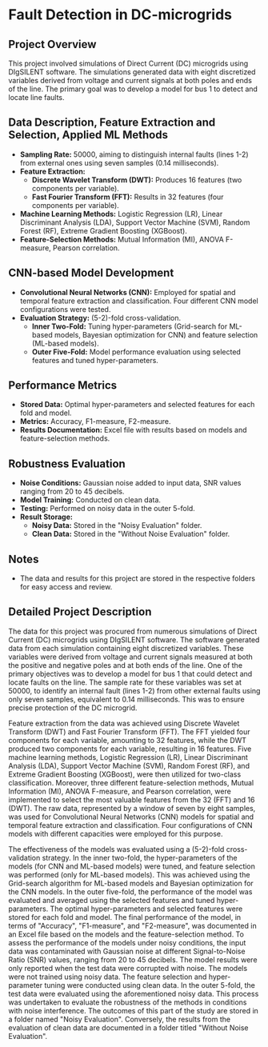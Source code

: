 # Fault Detection in DC-microgrids
## Project Overview

This project involved simulations of Direct Current (DC) microgrids using DIgSILENT software. The simulations generated data with eight discretized variables derived from voltage and current signals at both poles and ends of the line. The primary goal was to develop a model for bus 1 to detect and locate line faults.

## Data Description, Feature Extraction and Selection, Applied ML Methods

- **Sampling Rate:** 50000, aiming to distinguish internal faults (lines 1-2) from external ones using seven samples (0.14 milliseconds).
- **Feature Extraction:**
  - **Discrete Wavelet Transform (DWT):** Produces 16 features (two components per variable).
  - **Fast Fourier Transform (FFT):** Results in 32 features (four components per variable).
- **Machine Learning Methods:** Logistic Regression (LR), Linear Discriminant Analysis (LDA), Support Vector Machine (SVM), Random Forest (RF), Extreme Gradient Boosting (XGBoost).
- **Feature-Selection Methods:** Mutual Information (MI), ANOVA F-measure, Pearson correlation.

## CNN-based Model Development

- **Convolutional Neural Networks (CNN):** Employed for spatial and temporal feature extraction and classification. Four different CNN model configurations were tested.
- **Evaluation Strategy:** (5-2)-fold cross-validation.
  - **Inner Two-Fold:** Tuning hyper-parameters (Grid-search for ML-based models, Bayesian optimization for CNN) and feature selection (ML-based models).
  - **Outer Five-Fold:** Model performance evaluation using selected features and tuned hyper-parameters.

## Performance Metrics

- **Stored Data:** Optimal hyper-parameters and selected features for each fold and model.
- **Metrics:** Accuracy, F1-measure, F2-measure.
- **Results Documentation:** Excel file with results based on models and feature-selection methods.

## Robustness Evaluation

- **Noise Conditions:** Gaussian noise added to input data, SNR values ranging from 20 to 45 decibels.
- **Model Training:** Conducted on clean data.
- **Testing:** Performed on noisy data in the outer 5-fold.
- **Result Storage:**
  - **Noisy Data:** Stored in the "Noisy Evaluation" folder.
  - **Clean Data:** Stored in the "Without Noise Evaluation" folder.

## Notes

- The data and results for this project are stored in the respective folders for easy access and review.

## Detailed Project Description

The data for this project was procured from numerous simulations of Direct Current (DC) microgrids using DIgSILENT software. The software generated data from each simulation containing eight discretized variables. These variables were derived from voltage and current signals measured at both the positive and negative poles and at both ends of the line. One of the primary objectives was to develop a model for bus 1 that could detect and locate faults on the line. The sample rate for these variables was set at 50000, to identify an internal fault (lines 1-2) from other external faults using only seven samples, equivalent to 0.14 milliseconds. This was to ensure precise protection of the DC microgrid.

Feature extraction from the data was achieved using Discrete Wavelet Transform (DWT) and Fast Fourier Transform (FFT). The FFT yielded four components for each variable, amounting to 32 features, while the DWT produced two components for each variable, resulting in 16 features. Five machine learning methods, Logistic Regression (LR), Linear Discriminant Analysis (LDA), Support Vector Machine (SVM), Random Forest (RF), and Extreme Gradient Boosting (XGBoost), were then utilized for two-class classification. Moreover, three different feature-selection methods, Mutual Information (MI), ANOVA F-measure, and Pearson correlation, were implemented to select the most valuable features from the 32 (FFT) and 16 (DWT). The raw data, represented by a window of seven by eight samples, was used for Convolutional Neural Networks (CNN) models for spatial and temporal feature extraction and classification. Four configurations of CNN models with different capacities were employed for this purpose.


The effectiveness of the models was evaluated using a (5-2)-fold cross-validation strategy. In the inner two-fold, the hyper-parameters of the models (for CNN and ML-based models) were tuned, and feature selection was performed (only for ML-based models). This was achieved using the Grid-search algorithm for ML-based models and Bayesian optimization for the CNN models. In the outer five-fold, the performance of the model was evaluated and averaged using the selected features and tuned hyper-parameters. The optimal hyper-parameters and selected features were stored for each fold and model. The final performance of the model, in terms of "Accuracy", "F1-measure", and "F2-measure", was documented in an Excel file based on the models and the feature-selection method.
To assess the performance of the models under noisy conditions, the input data was contaminated with Gaussian noise at different Signal-to-Noise Ratio (SNR) values, ranging from 20 to 45 decibels. The model results were only reported when the test data were corrupted with noise. The models were not trained using noisy data. The feature selection and hyper-parameter tuning were conducted using clean data. In the outer 5-fold, the test data were evaluated using the aforementioned noisy data. 
This process was undertaken to evaluate the robustness of the methods in conditions with noise interference. The outcomes of this part of the study are stored in a folder named "Noisy Evaluation". Conversely, the results from the evaluation of clean data are documented in a folder titled "Without Noise Evaluation".

